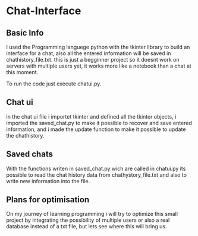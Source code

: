 # Chat-Interface
## Basic Info
I used the Programming languege python with the tkinter library to build an interface for a chat,
also all the entered information will be saved in chathistory_file.txt.
this is just a begginner project so it doesnt work on servers with multiple users yet, it works more like a notebook than a chat at this moment.

To run the code just execute chatui.py.

## Chat ui
in the chat ui file i importet tkinter and defined all the tkinter objects, 
i imported the saved_chat.py to make it possible to recover and save entered information,
and i made the update function to make it possible to update the chathistory.

## Saved chats
With the functions writen in saved_chat.py wich are called in chatui.py its possible to read the chat history data from chathystory_file.txt and also to write new information into the file.

## Plans for optimisation
On my journey of learning programming i will try to optimize this small project by integrating the possibility of multiple users or also a real database instead of a txt file, but lets see where this will bring us.
